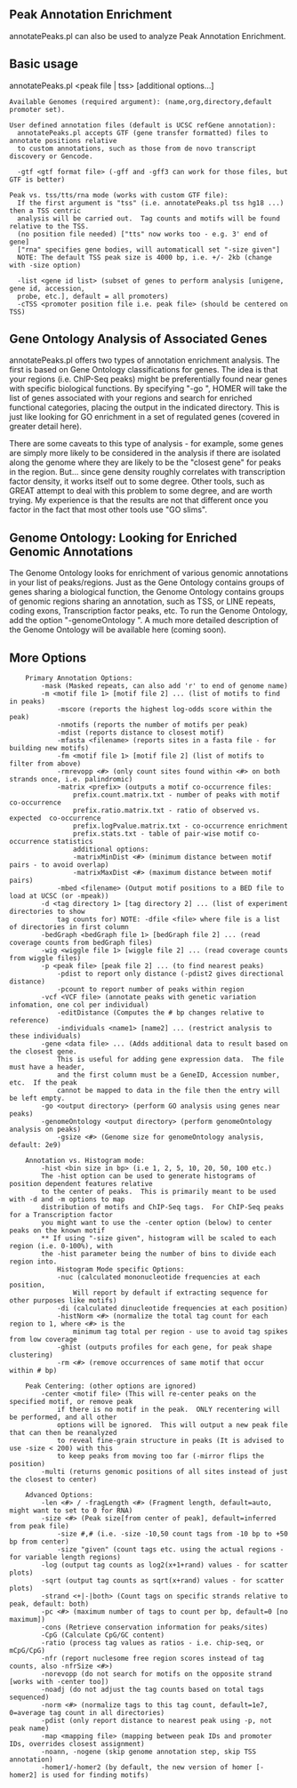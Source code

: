 ## Peak Annotation Enrichment
annotatePeaks.pl can also be used to analyze Peak Annotation Enrichment.

## Basic usage

annotatePeaks.pl <peak file | tss> <genome version>  [additional options...]

```
Available Genomes (required argument): (name,org,directory,default promoter set).

User defined annotation files (default is UCSC refGene annotation):
  annotatePeaks.pl accepts GTF (gene transfer formatted) files to annotate positions relative
  to custom annotations, such as those from de novo transcript discovery or Gencode.

  -gtf <gtf format file> (-gff and -gff3 can work for those files, but GTF is better)

Peak vs. tss/tts/rna mode (works with custom GTF file):
  If the first argument is "tss" (i.e. annotatePeaks.pl tss hg18 ...) then a TSS centric
  analysis will be carried out.  Tag counts and motifs will be found relative to the TSS.
  (no position file needed) ["tts" now works too - e.g. 3' end of gene]
  ["rna" specifies gene bodies, will automaticall set "-size given"]
  NOTE: The default TSS peak size is 4000 bp, i.e. +/- 2kb (change with -size option)

  -list <gene id list> (subset of genes to perform analysis [unigene, gene id, accession,
  probe, etc.], default = all promoters)
  -cTSS <promoter position file i.e. peak file> (should be centered on TSS)
```

## Gene Ontology Analysis of Associated Genes

annotatePeaks.pl offers two types of annotation enrichment analysis.  The first is based on Gene Ontology classifications for genes.  The idea is that your regions (i.e. ChIP-Seq peaks) might be preferentially found near genes with specific biological functions.  By specifying "-go <GO output directory>", HOMER will take the list of genes associated with your regions and search for enriched functional categories, placing the output in the indicated directory.  This is just like looking for GO enrichment in a set of regulated genes (covered in greater detail here). 

There are some caveats to this type of analysis - for example, some genes are simply more likely to be considered in the analysis if there are isolated along the genome where they are likely to be the "closest gene" for peaks in the region.  But... since gene density roughly correlates with transcription factor density, it works itself out to some degree.  Other tools, such as GREAT attempt to deal with this problem to some degree, and are worth trying.  My experience is that the results are not that different once you factor in the fact that most other tools use "GO slims".

## Genome Ontology: Looking for Enriched Genomic Annotations
The Genome Ontology looks for enrichment of various genomic annotations in your list of peaks/regions.  Just as the Gene Ontology contains groups of genes sharing a biological function, the Genome Ontology contains groups of genomic regions sharing an annotation, such as TSS, or LINE repeats, coding exons, Transcription factor peaks, etc.  To run the Genome Ontology, add the option "-genomeOntology <output directory>".  A much more detailed description of the Genome Ontology will be available here (coming soon).

## More Options
```
    Primary Annotation Options:
        -mask (Masked repeats, can also add 'r' to end of genome name)
        -m <motif file 1> [motif file 2] ... (list of motifs to find in peaks)
            -mscore (reports the highest log-odds score within the peak)
            -nmotifs (reports the number of motifs per peak)
            -mdist (reports distance to closest motif)
            -mfasta <filename> (reports sites in a fasta file - for building new motifs)
            -fm <motif file 1> [motif file 2] (list of motifs to filter from above)
            -rmrevopp <#> (only count sites found within <#> on both strands once, i.e. palindromic)
            -matrix <prefix> (outputs a motif co-occurrence files:
                prefix.count.matrix.txt - number of peaks with motif co-occurrence
                prefix.ratio.matrix.txt - ratio of observed vs. expected  co-occurrence
                prefix.logPvalue.matrix.txt - co-occurrence enrichment
                prefix.stats.txt - table of pair-wise motif co-occurrence statistics
                additional options:
                -matrixMinDist <#> (minimum distance between motif pairs - to avoid overlap)
                -matrixMaxDist <#> (maximum distance between motif pairs)
            -mbed <filename> (Output motif positions to a BED file to load at UCSC (or -mpeak))
        -d <tag directory 1> [tag directory 2] ... (list of experiment directories to show
            tag counts for) NOTE: -dfile <file> where file is a list of directories in first column
        -bedGraph <bedGraph file 1> [bedGraph file 2] ... (read coverage counts from bedGraph files)
        -wig <wiggle file 1> [wiggle file 2] ... (read coverage counts from wiggle files)
        -p <peak file> [peak file 2] ... (to find nearest peaks)
            -pdist to report only distance (-pdist2 gives directional distance)
            -pcount to report number of peaks within region
        -vcf <VCF file> (annotate peaks with genetic variation infomation, one col per individual)
            -editDistance (Computes the # bp changes relative to reference)
            -individuals <name1> [name2] ... (restrict analysis to these individuals)
        -gene <data file> ... (Adds additional data to result based on the closest gene.
            This is useful for adding gene expression data.  The file must have a header,
            and the first column must be a GeneID, Accession number, etc.  If the peak
            cannot be mapped to data in the file then the entry will be left empty.
        -go <output directory> (perform GO analysis using genes near peaks)
        -genomeOntology <output directory> (perform genomeOntology analysis on peaks)
            -gsize <#> (Genome size for genomeOntology analysis, default: 2e9)
```
```
    Annotation vs. Histogram mode:
        -hist <bin size in bp> (i.e 1, 2, 5, 10, 20, 50, 100 etc.)
        The -hist option can be used to generate histograms of position dependent features relative
        to the center of peaks.  This is primarily meant to be used with -d and -m options to map
        distribution of motifs and ChIP-Seq tags.  For ChIP-Seq peaks for a Transcription factor
        you might want to use the -center option (below) to center peaks on the known motif
        ** If using "-size given", histogram will be scaled to each region (i.e. 0-100%), with
        the -hist parameter being the number of bins to divide each region into.
            Histogram Mode specific Options:
            -nuc (calculated mononucleotide frequencies at each position,
                Will report by default if extracting sequence for other purposes like motifs)
            -di (calculated dinucleotide frequencies at each position)
            -histNorm <#> (normalize the total tag count for each region to 1, where <#> is the
                minimum tag total per region - use to avoid tag spikes from low coverage
            -ghist (outputs profiles for each gene, for peak shape clustering)
            -rm <#> (remove occurrences of same motif that occur within # bp)

    Peak Centering: (other options are ignored)
        -center <motif file> (This will re-center peaks on the specified motif, or remove peak
            if there is no motif in the peak.  ONLY recentering will be performed, and all other
            options will be ignored.  This will output a new peak file that can then be reanalyzed
            to reveal fine-grain structure in peaks (It is advised to use -size < 200) with this
            to keep peaks from moving too far (-mirror flips the position)
        -multi (returns genomic positions of all sites instead of just the closest to center)
```
```
    Advanced Options:
        -len <#> / -fragLength <#> (Fragment length, default=auto, might want to set to 0 for RNA)
        -size <#> (Peak size[from center of peak], default=inferred from peak file)
            -size #,# (i.e. -size -10,50 count tags from -10 bp to +50 bp from center)
            -size "given" (count tags etc. using the actual regions - for variable length regions)
        -log (output tag counts as log2(x+1+rand) values - for scatter plots)
        -sqrt (output tag counts as sqrt(x+rand) values - for scatter plots)
        -strand <+|-|both> (Count tags on specific strands relative to peak, default: both)
        -pc <#> (maximum number of tags to count per bp, default=0 [no maximum])
        -cons (Retrieve conservation information for peaks/sites)
        -CpG (Calculate CpG/GC content)
        -ratio (process tag values as ratios - i.e. chip-seq, or mCpG/CpG)
        -nfr (report nuclesome free region scores instead of tag counts, also -nfrSize <#>)
        -norevopp (do not search for motifs on the opposite strand [works with -center too])
        -noadj (do not adjust the tag counts based on total tags sequenced)
        -norm <#> (normalize tags to this tag count, default=1e7, 0=average tag count in all directories)
        -pdist (only report distance to nearest peak using -p, not peak name)
        -map <mapping file> (mapping between peak IDs and promoter IDs, overrides closest assignment)
        -noann, -nogene (skip genome annotation step, skip TSS annotation)
        -homer1/-homer2 (by default, the new version of homer [-homer2] is used for finding motifs)
```

